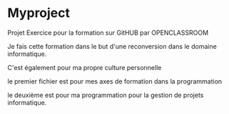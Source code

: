 # Myproject
Projet Exercice pour la formation sur GitHUB par OPENCLASSROOM

Je fais cette formation dans le but d'une reconversion dans le domaine informatique.

C'est également pour ma propre culture personnelle

le premier fichier est pour mes axes de formation dans la programmation

le deuxième est pour ma programmation pour la gestion de projets informatique.
